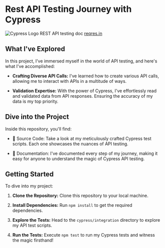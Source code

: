 # Rest API Testing Journey with Cypress

![Cypress Logo](https://www.cypress.io/static/33498b5f95008093f5f4d0386472fef8/3cdf3/cypress-logo.webp)
REST API testing doc [reqres.in](https://reqres.in/)

## What I've Explored

In this project, I've immersed myself in the world of API testing, and here's what I've accomplished:

- **Crafting Diverse API Calls:** I've learned how to create various API calls, allowing me to interact with APIs in a multitude of ways.

- **Validation Expertise:** With the power of Cypress, I've effortlessly read and validated data from API responses. Ensuring the accuracy of my data is my top priority.

## Dive into the Project

Inside this repository, you'll find:

- 📂 Source Code: Take a look at my meticulously crafted Cypress test scripts. Each one showcases the nuances of API testing.

- 📄 Documentation: I've documented every step of my journey, making it easy for anyone to understand the magic of Cypress API testing.

## Getting Started

To dive into my project:

1. **Clone the Repository:** Clone this repository to your local machine.

2. **Install Dependencies:** Run `npm install` to get the required dependencies.

3. **Explore the Tests:** Head to the `cypress/integration` directory to explore my API test scripts.

4. **Run the Tests:** Execute `npm test` to run my Cypress tests and witness the magic firsthand!
